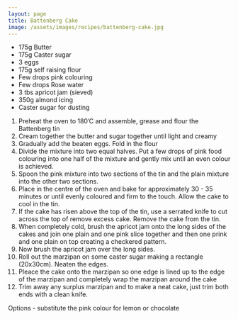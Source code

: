 ```yaml
---
layout: page
title: Battenberg Cake
image: /assets/images/recipes/battenberg-cake.jpg
---
```


- 175g Butter
- 175g Caster sugar
- 3 eggs
- 175g self raising flour
- Few drops pink colouring
- Few drops Rose water
- 3 tbs apricot jam (sieved)
- 350g almond icing
- Caster sugar for dusting


1. Preheat the oven to 180’C and assemble, grease and flour the Battenberg tin
2. Cream together the butter and sugar together until light and creamy
3. Gradually add the beaten eggs. Fold in the flour
4. Divide the mixture into two equal halves. Put a few drops of pink food colouring into one half of the mixture and gently mix until an even colour is achieved.
5. Spoon the pink mixture into two sections of the tin and the plain mixture into the other two sections.
6. Place in the centre of the oven and bake for approximately 30 - 35 minutes or until evenly coloured and firm to the touch. Allow the cake to cool in the tin.
7. If the cake has risen above the top of the tin, use a serrated knife to cut across the top of remove excess cake. Remove the cake from the tin.
8. When completely cold, brush the apricot jam onto the long sides of the cakes and join one plain and one pink slice together and then one prink and one plain on top creating a checkered pattern.
9. Now brush the apricot jam over the long sides.
10. Roll out the marzipan on some caster sugar making a rectangle (20x30cm). Neaten the edges.
11. Pleace the cake onto the marzipan so one edge is lined up to the edge of the marzipan and completely wrap the marzipan around the cake
12. Trim away any surplus marzipan and to make a neat cake, just trim both ends with a clean knife.

Options - substitute the pink colour for lemon or chocolate
